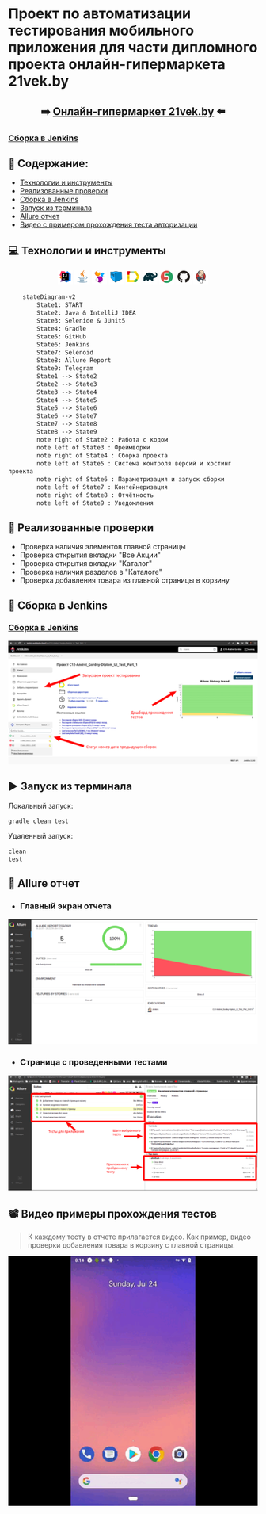 # Проект по автоматизации тестирования мобильного приложения для части дипломного проекта онлайн-гипермаркета 21vek.by 
## <p align="center"> :arrow_right: <a target="_blank" href="https://www.21vek.by/">Онлайн-гипермаркет 21vek.by</a> :arrow_left: </p>
### <a target="_blank" href="https://jenkins.autotests.cloud/job/C12-Andrei_Gordey-Diplom_UI_Test_Part_3/">Сборка в Jenkins</a>

## :floppy_disk: Содержание:

- <a href="#computer-технологии-и-инструменты">Технологии и инструменты</a>
- <a href="#notebook_with_decorative_cover-реализованные-проверки">Реализованные проверки</a>
- <a href="#electric_plug-сборка-в-Jenkins">Сборка в Jenkins</a>
- <a href="#arrow_forward-запуск-из-терминала">Запуск из терминала</a>
- <a href="#open_book-allure-отчет">Allure отчет</a>
- <a href="#film_projector-видео-примеры-прохождения-тестов">Видео с примером прохождения теста авторизации</a>

## :computer: Технологии и инструменты
<p align="center">
<img width="6%" title="IntelliJ IDEA" src="images/logo/Intelij_IDEA.svg">
<img width="6%" title="Java" src="images/logo/Java.svg">
<img width="6%" title="Selenide" src="images/logo/Selenide.svg">
<img width="6%" title="Selenoid" src="images/logo/Selenoid.svg">
<img width="6%" title="Allure Report" src="images/logo/Allure_Report.svg">
<img width="6%" title="Gradle" src="images/logo/Gradle.svg">
<img width="6%" title="JUnit5" src="images/logo/JUnit5.svg">
<img width="6%" title="GitHub" src="images/logo/GitHub.svg">
<img width="6%" title="Jenkins" src="images/logo/Jenkins.svg">

[//]: # (<img width="6%" title="Telegram" src="images/logo/Telegram.svg">)
</p>

```mermaid        
    stateDiagram-v2
        State1: START
        State2: Java & IntelliJ IDEA
        State3: Selenide & JUnit5
        State4: Gradle
        State5: GitHub
        State6: Jenkins
        State7: Selenoid
        State8: Allure Report
        State9: Telegram
        State1 --> State2
        State2 --> State3
        State3 --> State4
        State4 --> State5
        State5 --> State6
        State6 --> State7
        State7 --> State8
        State8 --> State9
        note right of State2 : Работа с кодом
        note left of State3 : Фреймворки
        note right of State4 : Сборка проекта
        note left of State5 : Система контроля версий и хостинг проекта
        note right of State6 : Параметризация и запуск сборки
        note left of State7 : Контейнеризация
        note right of State8 : Отчётность
        note left of State9 : Уведомления
```

## :notebook_with_decorative_cover: Реализованные проверки
- Проверка наличия элементов главной страницы
- Проверка открытия вкладки "Все Акции"
- Проверка открытия вкладки "Каталог"
- Проверка наличия разделов в "Каталоге"
- Проверка добавления товара из главной страницы в корзину


## :electric_plug: Сборка в Jenkins
### <a target="_blank" href="https://jenkins.autotests.cloud/job/C12-Andrei_Gordey-Diplom_UI_Test_Part_3/">Сборка в Jenkins</a>
<p align="center">
<img title="Jenkins Dashboard" src="images/screenshots/Jenkins.png">
</p>  

## :arrow_forward: Запуск из терминала
Локальный запуск:
```
gradle clean test
```

Удаленный запуск:
```
clean
test
```
## :open_book: Allure отчет
- ### Главный экран отчета
<p align="center">
<img title="Allure Overview Dashboard" src="images/screenshots/AllureMainPage.png">
</p>

- ### Страница с проведенными тестами
<p align="center">
<img title="Allure Test Page" src="images/screenshots/All testcases.png">
</p>


## :film_projector: Видео примеры прохождения тестов
> К каждому тесту в отчете прилагается видео. Как пример, видео проверки добавления товара в корзину с главной страницы.
<p align="center">
  <img title="Selenoid Video" src="images/gif/videoMobileTest.gif">
</p>